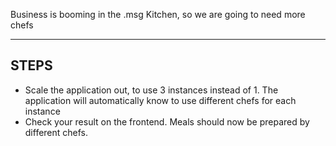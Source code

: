 Business is booming in the .msg Kitchen, so we are going to need more chefs

----------------------------------------------------------------------

## STEPS

* Scale the application out, to use 3 instances instead of 1. The application will automatically know to use different chefs for each instance
* Check your result on the frontend. Meals should now be prepared by different chefs.
